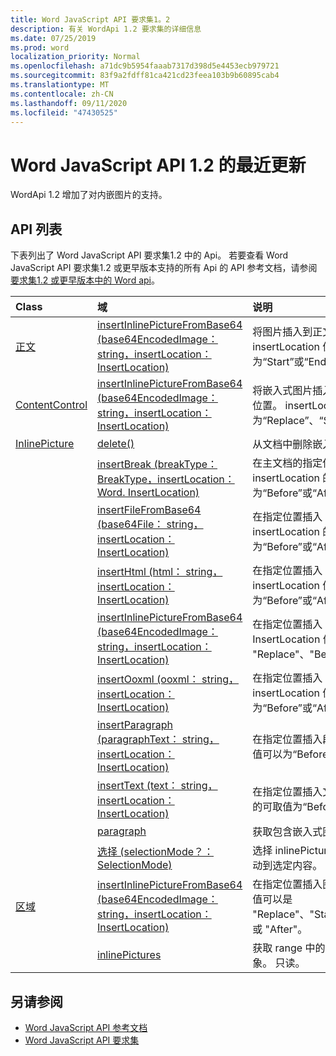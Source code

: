 ```yaml
---
title: Word JavaScript API 要求集1。2
description: 有关 WordApi 1.2 要求集的详细信息
ms.date: 07/25/2019
ms.prod: word
localization_priority: Normal
ms.openlocfilehash: a71dc9b5954faaab7317d398d5e4453ecb979721
ms.sourcegitcommit: 83f9a2fdff81ca421cd23feea103b9b60895cab4
ms.translationtype: MT
ms.contentlocale: zh-CN
ms.lasthandoff: 09/11/2020
ms.locfileid: "47430525"
---
```

# <a name="whats-new-in-word-javascript-api-12"></a>Word JavaScript API 1.2 的最近更新

WordApi 1.2 增加了对内嵌图片的支持。

## <a name="api-list"></a>API 列表

下表列出了 Word JavaScript API 要求集1.2 中的 Api。 若要查看 Word JavaScript API 要求集1.2 或更早版本支持的所有 Api 的 API 参考文档，请参阅 [要求集1.2 或更早版本中的 Word api](/javascript/api/word?view=word-js-1.2&preserve-view=true)。

| Class | 域 | 说明 |
|:---|:---|:---|
|[正文](/javascript/api/word/word.body)|[insertInlinePictureFromBase64 (base64EncodedImage： string，insertLocation： InsertLocation) ](/javascript/api/word/word.body#insertinlinepicturefrombase64-base64encodedimage--insertlocation-)|将图片插入到正文中的指定位置。 insertLocation 值可以为“Start”或“End”。|
|[ContentControl](/javascript/api/word/word.contentcontrol)|[insertInlinePictureFromBase64 (base64EncodedImage： string，insertLocation： InsertLocation) ](/javascript/api/word/word.contentcontrol#insertinlinepicturefrombase64-base64encodedimage--insertlocation-)|将嵌入式图片插入到内容控件中的指定位置。 insertLocation 值可以为“Replace”、“Start”或“End”。|
|[InlinePicture](/javascript/api/word/word.inlinepicture)|[delete()](/javascript/api/word/word.inlinepicture#delete--)|从文档中删除嵌入式图片。|
||[insertBreak (breakType： BreakType，insertLocation： Word. InsertLocation) ](/javascript/api/word/word.inlinepicture#insertbreak-breaktype--insertlocation-)|在主文档的指定位置插入分隔符。 insertLocation 的可取值为“Before”或“After”。|
||[insertFileFromBase64 (base64File： string，insertLocation： InsertLocation) ](/javascript/api/word/word.inlinepicture#insertfilefrombase64-base64file--insertlocation-)|在指定位置插入 document。 insertLocation 的可取值为“Before”或“After”。|
||[insertHtml (html： string，insertLocation： InsertLocation) ](/javascript/api/word/word.inlinepicture#inserthtml-html--insertlocation-)|在指定位置插入 HTML。 insertLocation 值可以为“Before”或“After”。|
||[insertInlinePictureFromBase64 (base64EncodedImage： string，insertLocation： InsertLocation) ](/javascript/api/word/word.inlinepicture#insertinlinepicturefrombase64-base64encodedimage--insertlocation-)|在指定位置插入 inlinePicture。 InsertLocation 值可以是 "Replace"、"Before" 或 "After"。|
||[insertOoxml (ooxml： string，insertLocation： InsertLocation) ](/javascript/api/word/word.inlinepicture#insertooxml-ooxml--insertlocation-)|在指定位置插入 OOXML。  insertLocation 值可以为“Before”或“After”。|
||[insertParagraph (paragraphText： string，insertLocation： InsertLocation) ](/javascript/api/word/word.inlinepicture#insertparagraph-paragraphtext--insertlocation-)|在指定位置插入段落。 insertLocation 值可以为“Before”或“After”。|
||[insertText (text： string，insertLocation： InsertLocation) ](/javascript/api/word/word.inlinepicture#inserttext-text--insertlocation-)|在指定位置插入文本。 insertLocation 的可取值为“Before”或“After”。|
||[paragraph](/javascript/api/word/word.inlinepicture#paragraph)|获取包含嵌入式图像的父段落。 只读。|
||[选择 (selectionMode？： SelectionMode) ](/javascript/api/word/word.inlinepicture#select-selectionmode-)|选择 inlinePicture。 这会导致 Word 滚动到选定内容。|
|[区域](/javascript/api/word/word.range)|[insertInlinePictureFromBase64 (base64EncodedImage： string，insertLocation： InsertLocation) ](/javascript/api/word/word.range#insertinlinepicturefrombase64-base64encodedimage--insertlocation-)|在指定位置插入图片。 InsertLocation 值可以是 "Replace"、"Start"、"End"、"Before" 或 "After"。|
||[inlinePictures](/javascript/api/word/word.range#inlinepictures)|获取 range 中的一组 inlinePicture 对象。 只读。|

## <a name="see-also"></a>另请参阅

- [Word JavaScript API 参考文档](/javascript/api/word)
- [Word JavaScript API 要求集](word-api-requirement-sets.md)
